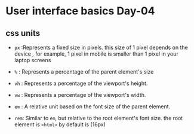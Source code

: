 # User interface basics Day-04 


 ## css units
- `px` :Represents a fixed size in pixels.
 this size of 1 pixel depends on the device , for example, 1 pixel in mobile is smaller than 1 pixel in your laptop screens

- `%`  : Represents a percentage of the parent element's size

- `vh` : Represents a percentage of the viewport's height.

- `vw` : Represents a percentage of the viewport's width. 

- `em` : A relative unit based on the font size of the parent element. 
- `rem`: Similar to `em`, but relative to the root element's font size. the root element is `<html>` by default is (16px)